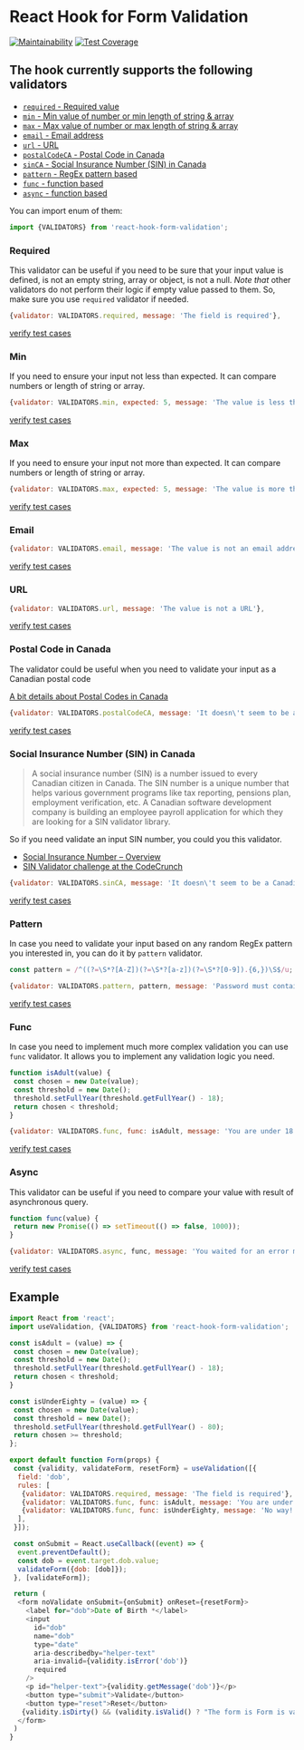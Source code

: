 # React Hook for Form Validation

[![Maintainability](https://api.codeclimate.com/v1/badges/5f8ba99d1a092fc6efb4/maintainability)](https://codeclimate.com/github/boonya/react-hook-form-validation/maintainability)
[![Test Coverage](https://api.codeclimate.com/v1/badges/5f8ba99d1a092fc6efb4/test_coverage)](https://codeclimate.com/github/boonya/react-hook-form-validation/test_coverage)

## The hook currently supports the following validators

- [`required` - Required value](#required)
- [`min` - Min value of number or min length of string & array](#min)
- [`max` - Max value of number or max length of string & array](#max)
- [`email` - Email address](#email)
- [`url` - URL](#url)
- [`postalCodeCA` - Postal Code in Canada](#postal-code-in-canada)
- [`sinCA` - Social Insurance Number (SIN) in Canada](#social-insurance-number-sin-in-canada)
- [`pattern` - RegEx pattern based](#pattern)
- [`func` - function based](#func)
- [`async` - function based](#async)

You can import enum of them:

```js
import {VALIDATORS} from 'react-hook-form-validation';
```

### Required

This validator can be useful if you need to be sure that your input value is defined,
is not an empty string, array or object, is not a null.
_Note that_ other validators do not perform their logic if empty value passed to them. So, make sure you use `required` validator if needed.

```js
{validator: VALIDATORS.required, message: 'The field is required'},
```

[verify test cases](src/validators/required.test.ts)

### Min

If you need to ensure your input not less than expected. It can compare numbers or length of string or array.

```js
{validator: VALIDATORS.min, expected: 5, message: 'The value is less than 5'},
```

[verify test cases](src/validators/min.test.ts)

### Max

If you need to ensure your input not more than expected. It can compare numbers or length of string or array.

```js
{validator: VALIDATORS.max, expected: 5, message: 'The value is more than 5'},
```

[verify test cases](src/validators/max.test.ts)

### Email

```js
{validator: VALIDATORS.email, message: 'The value is not an email address'},
```

[verify test cases](src/validators/email.test.ts)

### URL

```js
{validator: VALIDATORS.url, message: 'The value is not a URL'},
```

[verify test cases](src/validators/url.test.ts)

### Postal Code in Canada

The validator could be useful when you need to validate your input as a Canadian postal code

[A bit details about Postal Codes in Canada](https://en.wikipedia.org/wiki/Postal_codes_in_Canada)

```js
{validator: VALIDATORS.postalCodeCA, message: 'It doesn\'t seem to be a Canadian Postal Code'},
```

[verify test cases](src/validators/postalCode-CA.test.ts)

### Social Insurance Number (SIN) in Canada

> A social insurance number (SIN) is a number issued to every Canadian citizen in Canada. The SIN number is a unique number that helps various government programs like tax reporting, pensions plan, employment verification, etc. A Canadian software development company is building an employee payroll application for which they are looking for a SIN validator library.

So if you need validate an input SIN number, you could you this validator.

- [Social Insurance Number – Overview](https://www.canada.ca/en/employment-social-development/services/sin.html)
- [SIN Validator challenge at the CodeCrunch](https://www.codercrunch.com/challenge/819302488/sin-validator)

```js
{validator: VALIDATORS.sinCA, message: 'It doesn\'t seem to be a Canadian Social Insurance Number'},
```

[verify test cases](src/validators/sin-CA.test.ts)

### Pattern

In case you need to validate your input based on any random RegEx pattern you interested in, you can do it by `pattern` validator.

```js
const pattern = /^((?=\S*?[A-Z])(?=\S*?[a-z])(?=\S*?[0-9]).{6,})\S$/u;

{validator: VALIDATORS.pattern, pattern, message: 'Password must contain minimum of 6 characters, at least 1 uppercase letter, 1 lowercase letter, and 1 number with no spaces.'},

```

[verify test cases](src/validators/pattern.test.ts)

### Func

In case you need to implement much more complex validation you can use `func` validator. It allows you to implement any validation logic you need.

```js
function isAdult(value) {
 const chosen = new Date(value);
 const threshold = new Date();
 threshold.setFullYear(threshold.getFullYear() - 18);
 return chosen < threshold;
}

{validator: VALIDATORS.func, func: isAdult, message: 'You are under 18 years old!'},
```

[verify test cases](src/validators/func.test.ts)

### Async

This validator can be useful if you need to compare your value with result of asynchronous query.

```js
function func(value) {
 return new Promise(() => setTimeout(() => false, 1000));
}

{validator: VALIDATORS.async, func, message: 'You waited for an error message'},
```

[verify test cases](src/validators/async.test.ts)

## Example

```js
import React from 'react';
import useValidation, {VALIDATORS} from 'react-hook-form-validation';

const isAdult = (value) => {
 const chosen = new Date(value);
 const threshold = new Date();
 threshold.setFullYear(threshold.getFullYear() - 18);
 return chosen < threshold;
}

const isUnderEighty = (value) => {
 const chosen = new Date(value);
 const threshold = new Date();
 threshold.setFullYear(threshold.getFullYear() - 80);
 return chosen >= threshold;
};

export default function Form(props) {
 const {validity, validateForm, resetForm} = useValidation([{
  field: 'dob',
  rules: [
   {validator: VALIDATORS.required, message: 'The field is required'},
   {validator: VALIDATORS.func, func: isAdult, message: 'You are under 18 years old!'},
   {validator: VALIDATORS.func, func: isUnderEighty, message: 'No way!'},
  ],
 }]);

 const onSubmit = React.useCallback((event) => {
  event.preventDefault();
  const dob = event.target.dob.value;
  validateForm({dob: [dob]});
 }, [validateForm]);

 return (
  <form noValidate onSubmit={onSubmit} onReset={resetForm}>
    <label for="dob">Date of Birth *</label>
    <input
      id="dob"
      name="dob"
      type="date"
      aria-describedby="helper-text"
      aria-invalid={validity.isError('dob')}
      required
    />
    <p id="helper-text">{validity.getMessage('dob')}</p>
    <button type="submit">Validate</button>
    <button type="reset">Reset</button>
   {validity.isDirty() && (validity.isValid() ? "The form is Form is valid" : "The form is invalid")}
  </form>
 )
}
```
